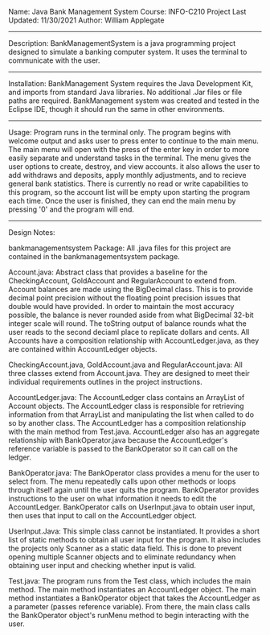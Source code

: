 Name: Java Bank Management System
Course: INFO-C210 Project
Last Updated: 11/30/2021
Author: William Applegate

*********************************************************************************************************************************************************************************************

Description: 
  BankManagementSystem is a java programming project designed to simulate a banking computer system. It uses the terminal to communicate with the user. 

*********************************************************************************************************************************************************************************************

Installation: 
  BankManagement System requires the Java Development Kit, and imports from standard Java libraries. No additional .Jar files or file paths are required. BankManagement system was created and tested in the Eclipse IDE, though it should run the same in other environments.

*********************************************************************************************************************************************************************************************

Usage:
  Program runs in the terminal only. The program begins with welcome output and asks user to press enter to continue to the main menu. The main menu will open with the press of the enter key in order to more easily separate and understand tasks in the terminal. The menu gives the user options to create, destroy, and view accounts. it also allows the user to add withdraws and deposits, apply monthly adjustments, and to recieve general bank statistics. There is currently no read or write capabilities to this program, so the account list will be empty upon starting the program each time. Once the user is finished, they can end the main menu by pressing '0' and the program will end. 

*********************************************************************************************************************************************************************************************

Design Notes:

  bankmanagementsystem Package:
    All .java files for this project are contained in the bankmanagementsystem package.

  Account.java:
    Abstract class that provides a baseline for the CheckingAccount, GoldAccount and RegularAccount to extend from. Account balances are made using the BigDecimal class. This is to provide decimal point precision without the floating point precision issues that double would have provided. In order to maintain the most accuracy possible, the balance is never rounded aside from what BigDecimal 32-bit integer scale will round. The toString output of balance rounds what the user reads to the second deciaml place to replicate dollars and cents. All Accounts have a composition relationship with AccountLedger.java, as they are contained within AccountLedger objects. 

  CheckingAccount.java, GoldAccount.java and RegularAccount.java:
    All three classes extend from Account.java. They are designed to meet their individual requirements outlines in the project instructions.  

  AccountLedger.java:
    The AccountLedger class contains an ArrayList of Account objects. The AccountLedger class is responsible for retrieving information from that ArrayList and manipulating the list when called to do so by another class. The AccountLedger has a composition relationship with the main method from Test.java. AccountLedger also has an aggregate relationship with BankOperator.java because the AccountLedger's reference variable is passed to the BankOperator so it can call on the ledger.

  BankOperator.java:
    The BankOperator class provides a menu for the user to select from. The menu repeatedly calls upon other methods or loops through itself again until the user quits the program. BankOperator provides instructions to the user on what information it needs to edit the AccountLedger. BankOperator calls on UserInput.java to obtain user input, then uses that input to call on the AccountLedger object. 

  UserInput.Java:
    This simple class cannot be instantiated. It provides a short list of static methods to obtain all user input for the program. It also includes the projects only Scanner as a static data field. This is done to prevent opening multiple Scanner objects and to eliminate redundancy when obtaining user input and checking whether input is valid.  

  Test.java: 
    The program runs from the Test class, which includes the main method. The main method instantiates an AccountLedger object. The main method instantiates a BankOperator object that takes the AccountLedger as a parameter (passes reference variable). From there, the main class calls the BankOperator object's runMenu method to begin interacting with the user.






